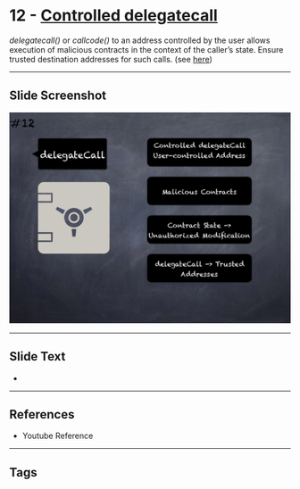 # 12 - [Controlled delegatecall](Controlled%20delegatecall.md)
_delegatecall()_ or _callcode()_ to an address controlled by the user allows execution of malicious contracts in the context of the caller’s state. Ensure trusted destination addresses for such calls. (see [here](https://swcregistry.io/docs/SWC-112))

___
## Slide Screenshot
![012.png](../images/pitfalls_and_best_practices101/012.png)
___
## Slide Text
- 
___
## References
- Youtube Reference
___
## Tags